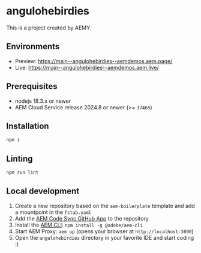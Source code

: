 # angulohebirdies
This is a project created by AEMY.

## Environments
- Preview: https://main--angulohebirdies--aemdemos.aem.page/
- Live: https://main--angulohebirdies--aemdemos.aem.live/

## Prerequisites

- nodejs 18.3.x or newer
- AEM Cloud Service release 2024.8 or newer (>= `17465`)

## Installation

```sh
npm i
```

## Linting

```sh
npm run lint
```

## Local development

1. Create a new repository based on the `aem-boilerplate` template and add a mountpoint in the `fstab.yaml`
1. Add the [AEM Code Sync GitHub App](https://github.com/apps/aem-code-sync) to the repository
1. Install the [AEM CLI](https://github.com/adobe/helix-cli): `npm install -g @adobe/aem-cli`
1. Start AEM Proxy: `aem up` (opens your browser at `http://localhost:3000`)
1. Open the `angulohebirdies` directory in your favorite IDE and start coding :)
